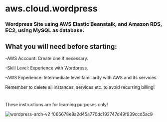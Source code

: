 # aws.cloud.wordpress

### Wordpress Site using AWS Elastic Beanstalk, and Amazon RDS, EC2, using MySQL as database.  

## What you will need before starting:

-AWS Account: Create one if necessary. 

-Skill Level: Experience with Wordpress. 

-AWS Experience: Intermediate level familiarity with AWS and its services. 

Remember to delete all instances, services etc. to avoid recurring billing! 
#
These instructions are for learning purposes only! 



![wordpress-arch-v2 f065678e8a2d45a770dc192747d49f939ccd5ac9](https://user-images.githubusercontent.com/29739578/209720876-7465f887-cb3f-473f-9c0c-495e5888e082.png)
